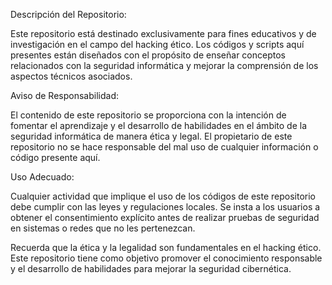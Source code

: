 Descripción del Repositorio:

Este repositorio está destinado exclusivamente para fines educativos y de investigación en el campo del hacking ético. Los códigos y scripts aquí presentes están diseñados con el propósito de enseñar conceptos relacionados con la seguridad informática y mejorar la comprensión de los aspectos técnicos asociados.

Aviso de Responsabilidad:

El contenido de este repositorio se proporciona con la intención de fomentar el aprendizaje y el desarrollo de habilidades en el ámbito de la seguridad informática de manera ética y legal. El propietario de este repositorio no se hace responsable del mal uso de cualquier información o código presente aquí.

Uso Adecuado:

Cualquier actividad que implique el uso de los códigos de este repositorio debe cumplir con las leyes y regulaciones locales. Se insta a los usuarios a obtener el consentimiento explícito antes de realizar pruebas de seguridad en sistemas o redes que no les pertenezcan.

Recuerda que la ética y la legalidad son fundamentales en el hacking ético. Este repositorio tiene como objetivo promover el conocimiento responsable y el desarrollo de habilidades para mejorar la seguridad cibernética.
